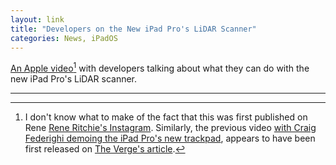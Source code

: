```yaml
---
layout: link
title: "Developers on the New iPad Pro's LiDAR Scanner"
categories: News, iPadOS
---
```


[An Apple video](https://www.instagram.com/p/B95cfpmHXvK/)[^renerichtieinstagram] with developers talking about what they can do with the new iPad Pro's LiDAR scanner.

* * *

[^renerichtieinstagram]: I don't know what to make of the fact that this was first published on Rene [Rene Ritchie's Instagram](https://www.instagram.com/reneritchie/). Similarly, the previous video [with Craig Federighi demoing the iPad Pro's new trackpad](https://blog.robenkleene.com/2020/03/19/craig-federighi-demos-the-ipads-new-trackpad/), appears to have been first released on [The Verge's article](https://www.theverge.com/2020/3/18/21185188/ipad-trackpad-how-to-support-mouse-cursor).

